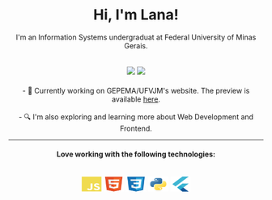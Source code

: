 <div align="center">
  <h1>Hi, I'm Lana!</h1>
  <p>I'm an Information Systems undergraduat at Federal University of Minas Gerais.</p>


  [<img src="https://img.shields.io/badge/linkedin-%230077B5.svg?&style=for-the-badge&logo=linkedin&logoColor=white" />](https://www.linkedin.com/in/lanabarbosa/) 
  [<img src = "https://img.shields.io/badge/instagram-%23E4405F.svg?&style=for-the-badge&logo=instagram&logoColor=white">](https://www.instagram.com/mrsbolinhu/) 
  ---
</div>

<div align="center">
  - 💼 Currently working on GEPEMA/UFVJM's website. The preview is available
  <a href="https://mrsbolinhu.github.io/gepema/">here</a>. <br><br>
  - 🔍 I'm also exploring and learning more about Web Development and Frontend.
  
</div>

---
<div align="center">
  <h4>Love working with the following technologies:</h4>
  <div style="display: inline_block"><br>
    <img align="center" alt="Lana-Js" height="30" width="40" src="https://raw.githubusercontent.com/devicons/devicon/master/icons/javascript/javascript-plain.svg">
    <img align="center" alt="Lana-HTML" height="30" width="40" src="https://raw.githubusercontent.com/devicons/devicon/master/icons/html5/html5-original.svg">
    <img align="center" alt="Lana-CSS" height="30" width="40" src="https://raw.githubusercontent.com/devicons/devicon/master/icons/css3/css3-original.svg">
    <img align="center" alt="Lana-Python" height="30" width="40" src="https://raw.githubusercontent.com/devicons/devicon/master/icons/python/python-original.svg">
    <img align="center" alt="Lana-Flutter" height="30" width="40" src="https://github.com/devicons/devicon/blob/master/icons/flutter/flutter-original.svg">
  </div>
</div>
<br>

  

